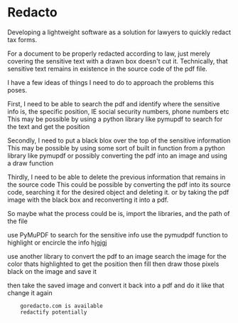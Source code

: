 # Redacto
Developing a lightweight software as a solution for lawyers to quickly redact tax forms.

For a document to be properly redacted according to law, just merely covering the sensitive text with a drawn box doesn't cut it.
Technically, that sensitive text remains in existence in the source code of the pdf file.

I have a few ideas of things I need to do to approach the problems this poses.

First, I need to be able to search the pdf and identify where the sensitive info is, the specific position, IE social security numbers, phone numbers etc
        This may be possible by using a python library like pymupdf to search for the text and get the position
        
Secondly, I need to put a black blox over the top of the sensitive information
        This may be possible by using some sort of built in function from a python library like pymupdf
        or possibly converting the pdf into an image and using a draw function
        
Thirdly, I need to be able to delete the previous information that remains in the source code
        This could be possible by converting the pdf into its source code, searching it for the desired object and deleting it.
        or by taking the pdf image with the black box and reconverting it into a pdf.
        
So maybe what the process could be is,
import the libraries, and the path of the file

use PyMuPDF to search for the sensitive info
use the pymudpdf function to highlight or encircle the info
hjgjgj

use another library to convert the pdf to an image
search the image for the color thats highlighted to get the position
then fill then draw those pixels black on the image and save it

then take the saved image and convert it back into a pdf 
and do it like that
change it again


        
        
        
        
        goredacto.com is available
        redactify potentially
        
